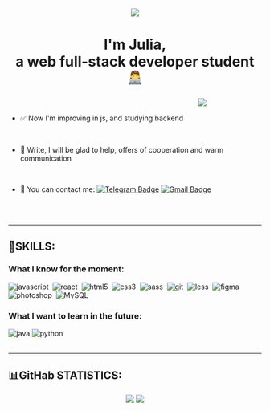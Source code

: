 <div align="center">
<img src="https://rishavanand.github.io/static/images/greetings.gif" align="center" style="width: 50%" />
</div>
<h1 align="center">I'm Julia,<br> a <b> web full-stack developer student </b> <img src = "./woman-technologyst.png" width="30px"></h1>
<img width=25% align='right' src="https://media.giphy.com/media/dxn6fRlTIShoeBr69N/giphy.gif"/>

<br>

- &#9989; Now I'm improving in js, and studying backend 
<br>

- &#129430; Write, I will be glad to help, offers of cooperation and warm communication 
<br>

- &#128154; You can contact me: [![Telegram Badge](https://img.shields.io/badge/-Julia-blue?style=flat&logo=Telegram&logoColor=white)](https://t.me/Iulia_Sergeevna_Spb) [![Gmail Badge](https://img.shields.io/badge/-Gmail-red?style=flat&logo=Gmail&logoColor=white)](mailto:start.job.juli@gmail.com)
<br>


<br>
<hr>

## &#128215;SKILLS:
<h3>What I know for the moment:</h3>
<div>

 <img src="https://cdn.jsdelivr.net/gh/devicons/devicon/icons/javascript/javascript-original.svg" title="javascript" alt="javascript" width="40" height="40" />&nbsp;
 <img src="https://cdn.jsdelivr.net/gh/devicons/devicon/icons/react/react-original-wordmark.svg" title="react" alt="react" width="40" height="40" />&nbsp;
 <img src="https://cdn.jsdelivr.net/gh/devicons/devicon/icons/html5/html5-plain-wordmark.svg" title="html5" alt="html5" width="40" height="40" />&nbsp;
<img src="https://cdn.jsdelivr.net/gh/devicons/devicon/icons/css3/css3-plain-wordmark.svg" title="css3" alt="css3" width="40" height="40"/>&nbsp;
<img src="https://cdn.jsdelivr.net/gh/devicons/devicon/icons/sass/sass-original.svg" title="sass" alt="sass" width="40" height="40"/>&nbsp;
<img src="https://cdn.jsdelivr.net/gh/devicons/devicon/icons/git/git-original.svg" title="git" alt="git" width="40" height="40"/>&nbsp;
<img src="https://cdn.jsdelivr.net/gh/devicons/devicon/icons/less/less-plain-wordmark.svg" title="less" alt="less" width="40" height="40"/>&nbsp;
<img src="https://cdn.jsdelivr.net/gh/devicons/devicon/icons/figma/figma-original.svg" title="figma" alt="figma" width="40" height="40"/>&nbsp;
<img src="https://cdn.jsdelivr.net/gh/devicons/devicon/icons/photoshop/photoshop-plain.svg" title="photoshop" alt="photoshop" width="40" height="40"/>&nbsp;
<img src="https://cdn.jsdelivr.net/gh/devicons/devicon/icons/mysql/mysql-original.svg" title="MySQL" alt="MySQL" width="40" height="40"/>&nbsp;
</div>
<h3>What I want to learn in the future:</h3>
<div>
<img src="https://cdn.jsdelivr.net/gh/devicons/devicon/icons/java/java-original-wordmark.svg" title="java" alt="java" width="40" height="40" />
<img src="https://cdn.jsdelivr.net/gh/devicons/devicon/icons/python/python-original-wordmark.svg"
title="python" alt="python" width="40" height="40" />         
</div>
<br>
<hr>

## 	&#128202;GitHab STATISTICS:

<div align='center'>
  <img height=200 src="https://github-readme-stats.vercel.app/api/top-langs/?username=SpbJulia&theme=vue"/>
  <img height=200 src="https://github-readme-streak-stats.herokuapp.com/?user=SpbJulia&theme=vue"/>
</div>
